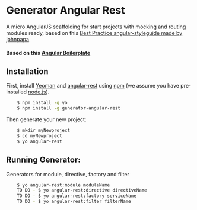 # Generator Angular Rest
A micro AngularJS scaffolding for start projects with mocking and routing modules ready,
based on this [Best Practice angular-styleguide made by johnpapa](https://github.com/johnpapa/angular-styleguide)

#### Based on this [Angular Boilerplate](https://github.com/damianopetrungaro/angular-boilerplate)

## Installation

First, install
[Yeoman](http://yeoman.io) and
[angular-rest](https://www.npmjs.com/package/generator-angular-rest) using [npm](https://www.npmjs.com/) (we assume you have pre-installed [node.js](https://nodejs.org/)).

```bash
    $ npm install -g yo
    $ npm install -g generator-angular-rest
```

Then generate your new project:

```bash
    $ mkdir myNewproject
    $ cd myNewproject
    $ yo angular-rest
```

## Running Generator:

Generators for module, directive, factory and filter

```bash
	$ yo angular-rest:module moduleName
	TO DO - $ yo angular-rest:directive directiveName
	TO DO - $ yo angular-rest:factory serviceName
	TO DO - $ yo angular-rest:filter filterName

```
